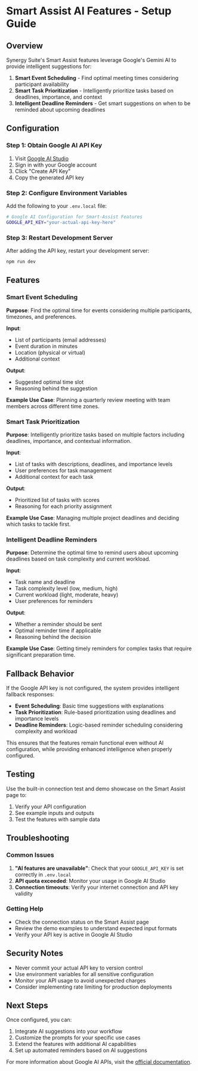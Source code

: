 # Smart Assist AI Features - Setup Guide

## Overview

Synergy Suite's Smart Assist features leverage Google's Gemini AI to provide intelligent suggestions for:

1. **Smart Event Scheduling** - Find optimal meeting times considering participant availability
2. **Smart Task Prioritization** - Intelligently prioritize tasks based on deadlines, importance, and context
3. **Intelligent Deadline Reminders** - Get smart suggestions on when to be reminded about upcoming deadlines

## Configuration

### Step 1: Obtain Google AI API Key

1. Visit [Google AI Studio](https://aistudio.google.com/app/apikey)
2. Sign in with your Google account
3. Click "Create API Key"
4. Copy the generated API key

### Step 2: Configure Environment Variables

Add the following to your `.env.local` file:

```bash
# Google AI Configuration for Smart-Assist Features
GOOGLE_API_KEY="your-actual-api-key-here"
```

### Step 3: Restart Development Server

After adding the API key, restart your development server:

```bash
npm run dev
```

## Features

### Smart Event Scheduling

**Purpose**: Find the optimal time for events considering multiple participants, timezones, and preferences.

**Input**:
- List of participants (email addresses)
- Event duration in minutes
- Location (physical or virtual)
- Additional context

**Output**:
- Suggested optimal time slot
- Reasoning behind the suggestion

**Example Use Case**: Planning a quarterly review meeting with team members across different time zones.

### Smart Task Prioritization

**Purpose**: Intelligently prioritize tasks based on multiple factors including deadlines, importance, and contextual information.

**Input**:
- List of tasks with descriptions, deadlines, and importance levels
- User preferences for task management
- Additional context for each task

**Output**:
- Prioritized list of tasks with scores
- Reasoning for each priority assignment

**Example Use Case**: Managing multiple project deadlines and deciding which tasks to tackle first.

### Intelligent Deadline Reminders

**Purpose**: Determine the optimal time to remind users about upcoming deadlines based on task complexity and current workload.

**Input**:
- Task name and deadline
- Task complexity level (low, medium, high)
- Current workload (light, moderate, heavy)
- User preferences for reminders

**Output**:
- Whether a reminder should be sent
- Optimal reminder time if applicable
- Reasoning behind the decision

**Example Use Case**: Getting timely reminders for complex tasks that require significant preparation time.

## Fallback Behavior

If the Google API key is not configured, the system provides intelligent fallback responses:

- **Event Scheduling**: Basic time suggestions with explanations
- **Task Prioritization**: Rule-based prioritization using deadlines and importance levels
- **Deadline Reminders**: Logic-based reminder scheduling considering complexity and workload

This ensures that the features remain functional even without AI configuration, while providing enhanced intelligence when properly configured.

## Testing

Use the built-in connection test and demo showcase on the Smart Assist page to:

1. Verify your API configuration
2. See example inputs and outputs
3. Test the features with sample data

## Troubleshooting

### Common Issues

1. **"AI features are unavailable"**: Check that your `GOOGLE_API_KEY` is set correctly in `.env.local`
2. **API quota exceeded**: Monitor your usage in Google AI Studio
3. **Connection timeouts**: Verify your internet connection and API key validity

### Getting Help

- Check the connection status on the Smart Assist page
- Review the demo examples to understand expected input formats
- Verify your API key is active in Google AI Studio

## Security Notes

- Never commit your actual API key to version control
- Use environment variables for all sensitive configuration
- Monitor your API usage to avoid unexpected charges
- Consider implementing rate limiting for production deployments

## Next Steps

Once configured, you can:

1. Integrate AI suggestions into your workflow
2. Customize the prompts for your specific use cases
3. Extend the features with additional AI capabilities
4. Set up automated reminders based on AI suggestions

For more information about Google AI APIs, visit the [official documentation](https://ai.google.dev/docs).
